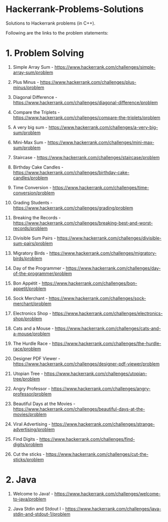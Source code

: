 # Hackerrank-Problems-Solutions
Solutions to Hackerrank problems (in C++).

Following are the links to the problem statements:

# 1. Problem Solving

1. Simple Array Sum - https://www.hackerrank.com/challenges/simple-array-sum/problem

2. Plus Minus - https://www.hackerrank.com/challenges/plus-minus/problem

3. Diagonal Difference - https://www.hackerrank.com/challenges/diagonal-difference/problem

4. Compare the Triplets - https://www.hackerrank.com/challenges/compare-the-triplets/problem

5. A very big sum - https://www.hackerrank.com/challenges/a-very-big-sum/problem

6. Mini-Max Sum - https://www.hackerrank.com/challenges/mini-max-sum/problem

7. Staircase - https://www.hackerrank.com/challenges/staircase/problem

8. Birthday Cake Candles - https://www.hackerrank.com/challenges/birthday-cake-candles/problem

9. Time Conversion - https://www.hackerrank.com/challenges/time-conversion/problem

10. Grading Students - https://www.hackerrank.com/challenges/grading/problem

11. Breaking the Records - https://www.hackerrank.com/challenges/breaking-best-and-worst-records/problem

12. Divisible Sum Pairs - https://www.hackerrank.com/challenges/divisible-sum-pairs/problem

13. Migratory Birds - https://www.hackerrank.com/challenges/migratory-birds/problem

14. Day of the Programmer - https://www.hackerrank.com/challenges/day-of-the-programmer/problem

15. Bon Appétit - https://www.hackerrank.com/challenges/bon-appetit/problem

16. Sock Merchant - https://www.hackerrank.com/challenges/sock-merchant/problem

17. Electronics Shop - https://www.hackerrank.com/challenges/electronics-shop/problem

18. Cats and a Mouse - https://www.hackerrank.com/challenges/cats-and-a-mouse/problem

19. The Hurdle Race - https://www.hackerrank.com/challenges/the-hurdle-race/problem

20. Designer PDF Viewer - https://www.hackerrank.com/challenges/designer-pdf-viewer/problem

21. Utopian Tree - https://www.hackerrank.com/challenges/utopian-tree/problem

22. Angry Professor - https://www.hackerrank.com/challenges/angry-professor/problem

23. Beautiful Days at the Movies - https://www.hackerrank.com/challenges/beautiful-days-at-the-movies/problem

24. Viral Advertising - https://www.hackerrank.com/challenges/strange-advertising/problem

25. Find Digits - https://www.hackerrank.com/challenges/find-digits/problem

26. Cut the sticks - https://www.hackerrank.com/challenges/cut-the-sticks/problem

# 2. Java

1. Welcome to Java! - https://www.hackerrank.com/challenges/welcome-to-java/problem

2. Java Stdin and Stdout I - https://www.hackerrank.com/challenges/java-stdin-and-stdout-1/problem
